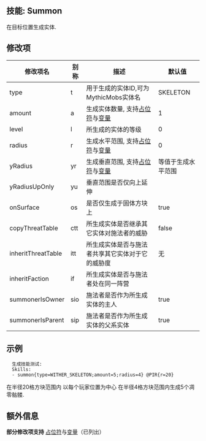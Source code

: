 技能: Summon
--------------------------

在目标位置生成实体.

修改项
----------

| 修改项名 | 别称    | 描述                                                                                                    | 默认值 |
|-----------|------------|----------------------------------------------------------------------------------------------------------------|---------------|
| type               | t       | 用于生成的实体ID,可为MythicMobs实体名 | SKELETON      |
| amount             | a       | 生成实体数量, 支持[占位符](/技能/占位符)与[变量](/技能/变量)                                                                          | 1             |
| level              | l       | 所生成的实体的等级                                                                                                         | 0             |
| radius             | r       | 生成水平范围, 支持[占位符](/技能/占位符)与[变量](/技能/变量)                      | 0             |
| yRadius            | yr      | 生成垂直范围, 支持[占位符](/技能/占位符)与[变量](/技能/变量)                                                          | 等值于生成水平范围        |
| yRadiusUpOnly      | yu      | 垂直范围是否仅向上延伸         |
| onSurface          | os      | 是否仅生成于固体方块上                                                                        | true          |
| copyThreatTable    | ctt     | 所生成实体是否继承其它实体对施法者的威胁 | false         |
| inheritThreatTable | itt     | 所生成实体是否与施法者共享其它实体对于它的威胁度 | 无 |
| inheritFaction     | if      | 所生成实体是否与施法者处在同一阵营                                                                        |               |
| summonerIsOwner | sio | 施法者是否作为所生成实体的主人 | true |
| summonerIsParent | sip | 施法者是否作为所生成实体的父系实体 | true |

示例
--------

      生成技能测试:
      Skills:
      - summon{type=WITHER_SKELETON;amount=5;radius=4} @PIR{r=20}

在半径20格方块范围内 以每个玩家位置为中心 在半径4格方块范围内生成5个凋零骷髅.

额外信息
-------

**部分修改项支持** [占位符](/技能/占位符)与[变量](/技能/变量)（已列出）